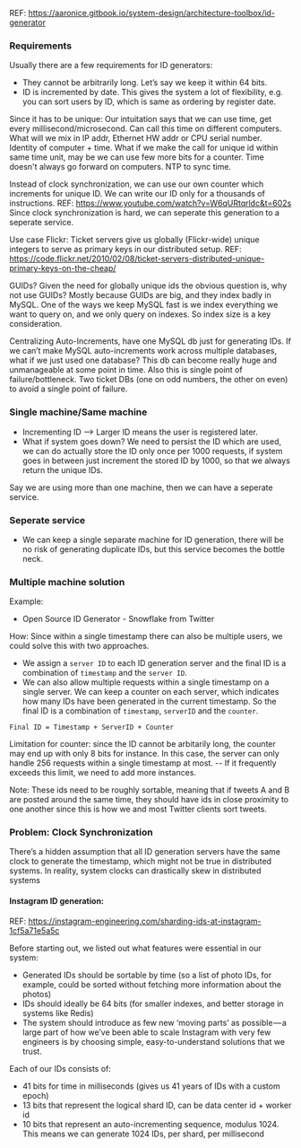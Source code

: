 REF: https://aaronice.gitbook.io/system-design/architecture-toolbox/id-generator

### Requirements
Usually there are a few requirements for ID generators:
* They cannot be arbitrarily long. Let’s say we keep it within 64 bits.
* ID is incremented by date. This gives the system a lot of flexibility, e.g. you can sort users by ID, which is same as ordering by register date.

Since it has to be unique: Our intuitation says that we can use time, get every millisecond/microsecond. Can call this time on different computers. What will we mix in IP addr, Ethernet HW addr or CPU serial number. Identity of computer + time. What if we make the call for unique id within same time unit, may be we can use few more bits for a counter. Time doesn't always go forward on computers. NTP to sync time.

Instead of clock synchronization, we can use our own counter which increments for unique ID. We can write our ID only for a thousands of instructions. REF: https://www.youtube.com/watch?v=W6qURtqrldc&t=602s Since clock synchronization is hard, we can seperate this generation to a seperate service.

Use case Flickr: Ticket servers give us globally (Flickr-wide) unique integers to serve as primary keys in our distributed setup. REF: https://code.flickr.net/2010/02/08/ticket-servers-distributed-unique-primary-keys-on-the-cheap/

GUIDs?
Given the need for globally unique ids the obvious question is, why not use GUIDs? Mostly because GUIDs are big, and they index badly in MySQL. One of the ways we keep MySQL fast is we index everything we want to query on, and we only query on indexes. So index size is a key consideration.

Centralizing Auto-Increments, have one MySQL db just for generating IDs.
If we can’t make MySQL auto-increments work across multiple databases, what if we just used one database? This db can become really huge and unmanageable at some point in time. Also this is single point of failure/bottleneck. Two ticket DBs (one on odd numbers, the other on even) to avoid a single point of failure.

### Single machine/Same machine
* Incrementing ID --> Larger ID means the user is registered later.
* What if system goes down? We need to persist the ID which are used, we can do actually store the ID only once per 1000 requests, if system goes in between just increment the stored ID by 1000, so that we always return the unique IDs.

Say we are using more than one machine, then we can have a seperate service.

### Seperate service
* We can keep a single separate machine for ID generation, there will be no risk of generating duplicate IDs, but this service becomes the bottle neck.

### Multiple machine solution

Example:
* Open Source ID Generator - Snowflake from Twitter

How:
Since within a single timestamp there can also be multiple users, we could solve this with two approaches.

* We assign a `server ID` to each ID generation server and the final ID is a combination of `timestamp` and the `server ID`.
* We can also allow multiple requests within a single timestamp on a single server. We can keep a counter on each server, which indicates how many IDs have been generated in the current timestamp. So the final ID is a combination of `timestamp`, `serverID` and the `counter`.

`Final ID = Timestamp + ServerID + Counter`

Limitation for counter: since the ID cannot be arbitarily long, the counter may end up with only 8 bits for instance. In this case, the server can only handle 256 requests within a single timestamp at most. -- If it frequently exceeds this limit, we need to add more instances.

Note:
These ids need to be roughly sortable, meaning that if tweets A and B are posted around the same time, they should have ids in close proximity to one another since this is how we and most Twitter clients sort tweets.

### Problem: Clock Synchronization

There’s a hidden assumption that all ID generation servers have the same clock to generate the timestamp, which might not be true in distributed systems. In reality, system clocks can drastically skew in distributed systems


#### Instagram ID generation:

REF: https://instagram-engineering.com/sharding-ids-at-instagram-1cf5a71e5a5c

Before starting out, we listed out what features were essential in our system:
* Generated IDs should be sortable by time (so a list of photo IDs, for example, could be sorted without fetching more information about the photos)
* IDs should ideally be 64 bits (for smaller indexes, and better storage in systems like Redis)
* The system should introduce as few new ‘moving parts’ as possible — a large part of how we’ve been able to scale Instagram with very few engineers is by choosing simple, easy-to-understand solutions that we trust.

Each of our IDs consists of:
* 41 bits for time in milliseconds (gives us 41 years of IDs with a custom epoch)
* 13 bits that represent the logical shard ID, can be data center id + worker id
* 10 bits that represent an auto-incrementing sequence, modulus 1024. This means we can generate 1024 IDs, per shard, per millisecond

